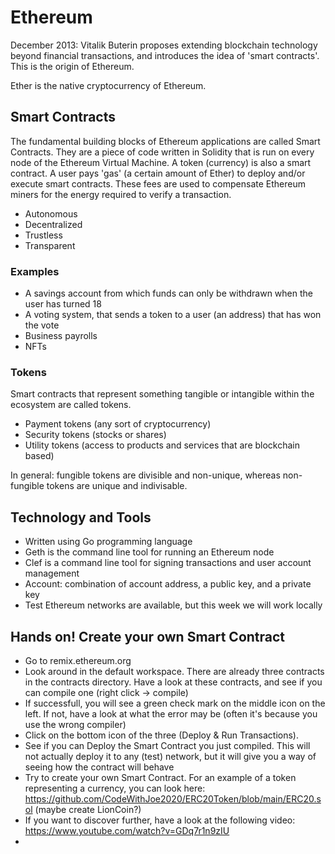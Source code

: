 # Ethereum

December 2013: Vitalik Buterin proposes extending blockchain technology beyond financial transactions, and introduces the idea of 'smart contracts'. This is the origin of Ethereum.

Ether is the native cryptocurrency of Ethereum.

## Smart Contracts

The fundamental building blocks of Ethereum applications are called Smart Contracts. They are a piece of code written in Solidity that is run on every node of the Ethereum Virtual Machine. A token (currency) is also a smart contract. A user pays 'gas' (a certain amount of Ether) to deploy and/or execute smart contracts. These fees are used to compensate Ethereum miners for the energy required to verify a transaction.

- Autonomous
- Decentralized
- Trustless
- Transparent

### Examples

- A savings account from which funds can only be withdrawn when the user has turned 18
- A voting system, that sends a token to a user (an address) that has won the vote
- Business payrolls
- NFTs

### Tokens

Smart contracts that represent something tangible or intangible within the ecosystem are called tokens.

- Payment tokens (any sort of cryptocurrency)
- Security tokens (stocks or shares)
- Utility tokens (access to products and services that are blockchain based)

In general: fungible tokens are divisible and non-unique, whereas non-fungible tokens are unique and indivisable.

## Technology and Tools

- Written using Go programming language
- Geth is the command line tool for running an Ethereum node
- Clef is a command line tool for signing transactions and user account management
- Account: combination of account address, a public key, and a private key
- Test Ethereum networks are available, but this week we will work locally

## Hands on! Create your own Smart Contract

- Go to remix.ethereum.org
- Look around in the default workspace. There are already three contracts in the contracts directory. Have a look at these contracts, and see if you can compile one (right click -> compile)
- If successfull, you will see a green check mark on the middle icon on the left. If not, have a look at what the error may be (often it's because you use the wrong compiler)
- Click on the bottom icon of the three (Deploy & Run Transactions).
- See if you can Deploy the Smart Contract you just compiled. This will not actually deploy it to any (test) network, but it will give you a way of seeing how the contract will behave
- Try to create your own Smart Contract. For an example of a token representing a currency, you can look here: https://github.com/CodeWithJoe2020/ERC20Token/blob/main/ERC20.sol (maybe create LionCoin?)
- If you want to discover further, have a look at the following video: https://www.youtube.com/watch?v=GDq7r1n9zIU
-
